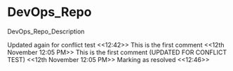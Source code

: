 # DevOps_Repo
DevOps_Repo_Description


Updated again for conflict test <<12:42>> This is the first comment <<12th November 12:05 PM>>
This is the first comment (UPDATED FOR CONFLICT TEST) <<12th November 12:05 PM>>
Marking as resolved <<12:46>>
